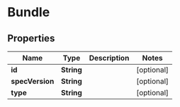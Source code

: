 
# Bundle

## Properties
Name | Type | Description | Notes
------------ | ------------- | ------------- | -------------
**id** | **String** |  |  [optional]
**specVersion** | **String** |  |  [optional]
**type** | **String** |  |  [optional]



